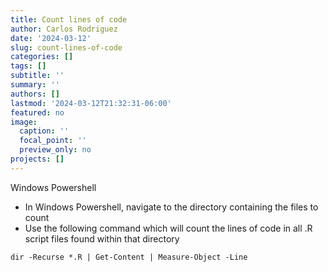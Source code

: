 ```yaml
---
title: Count lines of code
author: Carlos Rodriguez
date: '2024-03-12'
slug: count-lines-of-code
categories: []
tags: []
subtitle: ''
summary: ''
authors: []
lastmod: '2024-03-12T21:32:31-06:00'
featured: no
image:
  caption: ''
  focal_point: ''
  preview_only: no
projects: []
---
```


Windows Powershell
- In Windows Powershell, navigate to the directory containing the files to count
- Use the following command which will count the lines of code in all .R script files found within that directory
```pwsh
dir -Recurse *.R | Get-Content | Measure-Object -Line
```

